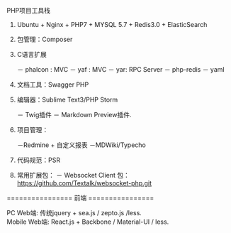 PHP项目工具栈

1. Ubuntu + Nginx + PHP7 + MYSQL 5.7 + Redis3.0 + ElasticSearch

2. 包管理：Composer

3. C语言扩展

   － phalcon : MVC
   － yaf : MVC
   － yar: RPC Server
   － php-redis
   － yaml

4. 文档工具：Swagger PHP

5. 编辑器：Sublime Text3/PHP Storm

   － Twig插件
   － Markdown Preview插件.

6. 项目管理：

   －Redmine + 自定义报表
   －MDWiki/Typecho

7. 代码规范：PSR

8. 常用扩展包： － Websocket Client 包：https://github.com/Textalk/websocket-php.git

================ 前端 ================ 

PC Web端: 传统jquery + sea.js / zepto.js /less.  
Mobile Web端: React.js + Backbone / Material-UI / less. 